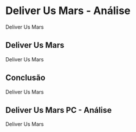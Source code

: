 ---
---

# Deliver Us Mars - Análise

Deliver Us Mars

## Deliver Us Mars

Deliver Us Mars

## Conclusão

Deliver Us Mars

## Deliver Us Mars PC - Análise

Deliver Us Mars
